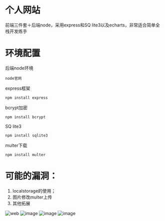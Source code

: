 # 个人网站
前端三件套＋后端node，采用express和SQ lite3以及echarts，非常适合简单全栈开发练手
# 环境配置
后端node环境
```
node官网
```
express框架
```
npm install express
```
bcrypt加密
```
npm install bcrypt
```
SQ lite3
```
npm install sqlite3
```
multer下载
```
npm install multer
```

# 可能的漏洞：
1. localstorage的使用；
2. 图片修改multer上传
3. 其他拓展

![web](https://github.com/user-attachments/assets/b57719cd-2d40-4864-9d22-e47bd96da5a4)
![image](https://github.com/user-attachments/assets/2156a4a8-ce5c-4389-a407-093c5031bee7)
![image](https://github.com/user-attachments/assets/d6cdce2d-b451-422f-b3e0-a0988c0517da)
![image](https://github.com/user-attachments/assets/ee591229-fd57-4833-a49e-3a4d75c57b4a)
